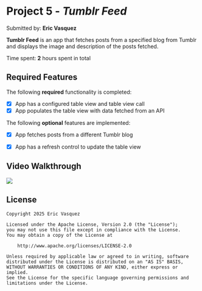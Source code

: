 # Project 5 - *Tumblr Feed*

Submitted by: **Eric Vasquez**

**Tumblr Feed** is an app that fetches posts from a specified blog from Tumblr and displays the image and description of the posts fetched.

Time spent: **2** hours spent in total

## Required Features

The following **required** functionality is completed:

- [X] App has a configured table view and table view call
- [X] App populates the table view with data fetched from an API

The following **optional** features are implemented:

- [X] App fetches posts from a different Tumblr blog
- [X] App has a refresh control to update the table view


## Video Walkthrough

<div>
    <img src="walkthrough.gif" styles="max-width: 300px; height: 40px;">
</div>


## License

    Copyright 2025 Eric Vasquez

    Licensed under the Apache License, Version 2.0 (the "License");
    you may not use this file except in compliance with the License.
    You may obtain a copy of the License at

        http://www.apache.org/licenses/LICENSE-2.0

    Unless required by applicable law or agreed to in writing, software
    distributed under the License is distributed on an "AS IS" BASIS,
    WITHOUT WARRANTIES OR CONDITIONS OF ANY KIND, either express or implied.
    See the License for the specific language governing permissions and
    limitations under the License.
